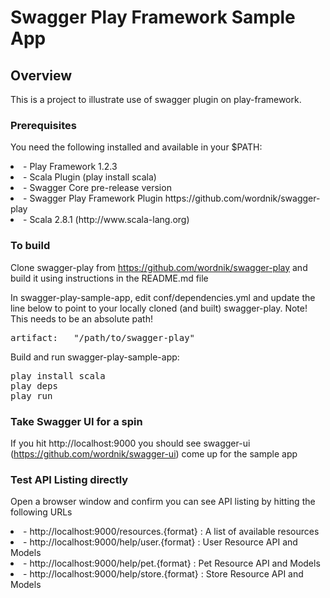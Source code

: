 # Swagger Play Framework Sample App

## Overview
This is a project to illustrate use of swagger plugin on play-framework.


### Prerequisites
You need the following installed and available in your $PATH:

<li>- Play Framework 1.2.3

<li>- Scala Plugin (play install scala)
	
<li>- Swagger Core pre-release version

<li>- Swagger Play Framework Plugin https://github.com/wordnik/swagger-play

<li>- Scala 2.8.1  (http://www.scala-lang.org)

### To build
Clone swagger-play from https://github.com/wordnik/swagger-play and build it using instructions in the README.md file

In swagger-play-sample-app, edit conf/dependencies.yml and update the line below to point to your locally 
cloned (and built) swagger-play.  Note!  This needs to be an absolute path!
<pre>
artifact:   "/path/to/swagger-play"
</pre>

Build and run swagger-play-sample-app:
<pre>
play install scala
play deps
play run
</pre>

### Take Swagger UI for a spin
If you hit http://localhost:9000 you should see swagger-ui (https://github.com/wordnik/swagger-ui) come up for the sample app


### Test API Listing directly
Open a browser window and confirm you can see API listing by hitting the following URLs

<li>- http://localhost:9000/resources.{format} : A list of available resources

<li>- http://localhost:9000/help/user.{format}  : User Resource API and Models

<li>- http://localhost:9000/help/pet.{format}   : Pet Resource API and Models

<li>- http://localhost:9000/help/store.{format} : Store Resource API and Models



